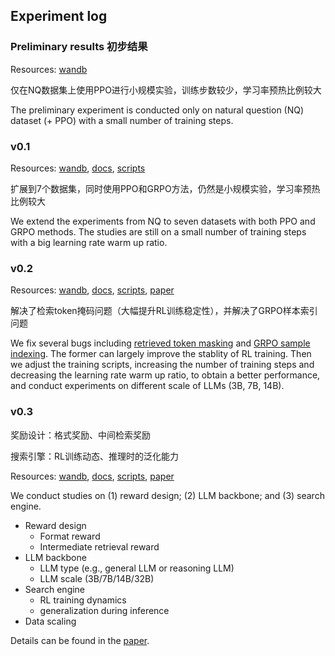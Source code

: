 
## Experiment log

### Preliminary results 初步结果

Resources: [wandb](https://wandb.ai/peterjin/Search-R1-open)

仅在NQ数据集上使用PPO进行小规模实验，训练步数较少，学习率预热比例较大

The preliminary experiment is conducted only on natural question (NQ) dataset (+ PPO) with a small number of training steps.


### v0.1

Resources: [wandb](https://wandb.ai/peterjin/Search-R1-nq_hotpotqa_train), [docs](https://github.com/PeterGriffinJin/Search-R1/tree/main/scripts/nq_hotpotqa), [scripts](https://github.com/PeterGriffinJin/Search-R1/tree/main/scripts/nq_hotpotqa/v0.1)

扩展到7个数据集，同时使用PPO和GRPO方法，仍然是小规模实验，学习率预热比例较大

We extend the experiments from NQ to seven datasets with both PPO and GRPO methods. The studies are still on a small number of training steps with a big learning rate warm up ratio.


### v0.2

Resources: [wandb](https://wandb.ai/peterjin/Search-R1-v0.2), [docs](https://github.com/PeterGriffinJin/Search-R1/tree/main/scripts/nq_hotpotqa), [scripts](https://github.com/PeterGriffinJin/Search-R1/tree/main/scripts/nq_hotpotqa/v0.2), [paper](https://arxiv.org/abs/2503.09516)

解决了检索token掩码问题（大幅提升RL训练稳定性），并解决了GRPO样本索引问题

We fix several bugs including [retrieved token masking](https://github.com/PeterGriffinJin/Search-R1/pull/21) and [GRPO sample indexing](https://github.com/PeterGriffinJin/Search-R1/commit/9ec2fa9892fbf0315d0c67b4dc08ae8f6cf5f378). 
The former can largely improve the stablity of RL training. 
Then we adjust the training scripts, increasing the number of training steps and decreasing the learning rate warm up ratio, to obtain a better performance, and conduct experiments on different scale of LLMs (3B, 7B, 14B).


### v0.3
奖励设计：格式奖励、中间检索奖励

搜索引擎：RL训练动态、推理时的泛化能力

Resources: [wandb](https://wandb.ai/peterjin/Search-R1-v0.3), [docs](https://github.com/PeterGriffinJin/Search-R1/tree/main/scripts/nq_hotpotqa), [scripts](https://github.com/PeterGriffinJin/Search-R1/tree/main/scripts/nq_hotpotqa/v0.3), [paper](https://arxiv.org/abs/2505.15117)

We conduct studies on (1) reward design; (2) LLM backbone; and (3) search engine.

- Reward design
  - Format reward
  - Intermediate retrieval reward
- LLM backbone
  - LLM type (e.g., general LLM or reasoning LLM)
  - LLM scale (3B/7B/14B/32B)
- Search engine
  - RL training dynamics
  - generalization during inference
- Data scaling

Details can be found in the [paper](https://arxiv.org/abs/2505.15117).
